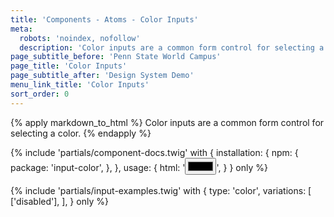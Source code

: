 ```yaml
---
title: 'Components - Atoms - Color Inputs'
meta:
  robots: 'noindex, nofollow'
  description: 'Color inputs are a common form control for selecting a color.'
page_subtitle_before: 'Penn State World Campus'
page_title: 'Color Inputs'
page_subtitle_after: 'Design System Demo'
menu_link_title: 'Color Inputs'
sort_order: 0
---
```

{% apply markdown_to_html %}
  Color inputs are a common form control for selecting a color.
{% endapply %}

{% include 'partials/component-docs.twig' with {
  installation: {
    npm: {
      package: 'input-color',
    },
  },
  usage: {
    html: '<input type="color">',
  }
} only %}
<br>
<br>
{% include 'partials/input-examples.twig' with {
  type: 'color',
  variations: [
    ['disabled'],
  ],
} only %}